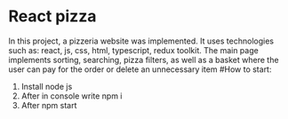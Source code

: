 # React pizza

In this project, a pizzeria website was implemented. It uses technologies such as: react, js, css, html, typescript, redux toolkit. The main page implements sorting, searching, pizza filters, as well as a basket where the user can pay for the order or delete an unnecessary item
#How to start:
1. Install node js
1. After in console write npm i
2. After npm start
